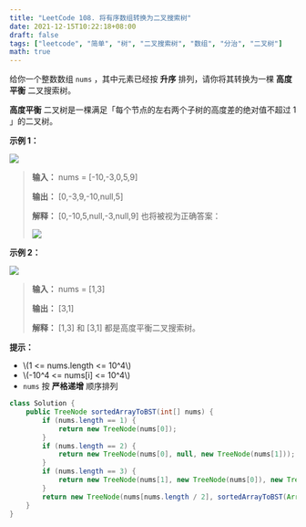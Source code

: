 ```yaml
---
title: "LeetCode 108. 将有序数组转换为二叉搜索树"
date: 2021-12-15T10:22:18+08:00
draft: false
tags: ["leetcode", "简单", "树", "二叉搜索树", "数组", "分治", "二叉树"]
math: true
---
```


给你一个整数数组 `nums` ，其中元素已经按 **升序** 排列，请你将其转换为一棵 **高度平衡** 二叉搜索树。

**高度平衡** 二叉树是一棵满足「每个节点的左右两个子树的高度差的绝对值不超过 1 」的二叉树。

<!--more-->

**示例 1：**

![](https://tategotoazarasi.github.io/images/btree1.jpg)

> **输入：** nums = [-10,-3,0,5,9]
>
> **输出：** [0,-3,9,-10,null,5]
>
> **解释：** [0,-10,5,null,-3,null,9] 也将被视为正确答案：
>
> ![](https://tategotoazarasi.github.io/images/btree2.jpg)

**示例 2：**

![](https://tategotoazarasi.github.io/images/btree.jpg)

> **输入：** nums = [1,3]
>
> **输出：** [3,1]
>
> **解释：** [1,3] 和 [3,1] 都是高度平衡二叉搜索树。

**提示：**

- \\(1 <= nums.length <= 10^4\\)
- \\(-10^4 <= nums[i] <= 10^4\\)
- `nums` 按 **严格递增** 顺序排列

```java
class Solution {
    public TreeNode sortedArrayToBST(int[] nums) {
        if (nums.length == 1) {
            return new TreeNode(nums[0]);
        }
        if (nums.length == 2) {
            return new TreeNode(nums[0], null, new TreeNode(nums[1]));
        }
        if (nums.length == 3) {
            return new TreeNode(nums[1], new TreeNode(nums[0]), new TreeNode(nums[2]));
        }
        return new TreeNode(nums[nums.length / 2], sortedArrayToBST(Arrays.copyOfRange(nums, 0, nums.length / 2)), sortedArrayToBST(Arrays.copyOfRange(nums, nums.length / 2 + 1, nums.length)));
    }
}
```
